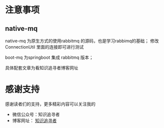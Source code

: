 # 注意事项
## native-mq 

native-mq 为原生方式的使用rabbitmq 的源码，也是学习rabbimq的基础；
修改 ConnectionUtil 里面的连接即可进行测试

boot-mq 为springboot 集成 rabbitmq 版本；

具体配套文章为看知识追寻者博客网址

# 感谢支持

感谢读者们的支持，更多精彩内容可以关注我的
- 微信公众号：知识追寻者
- 博客网址： [知识追寻者](https://zszxz.com/)
